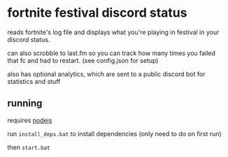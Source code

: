 # fortnite festival discord status

reads fortnite's log file and displays what you're playing in festival in your discord status.

can also scrobble to last.fm so you can track how many times you failed that fc and had to restart. (see config.json for setup)

also has optional analytics, which are sent to a public discord bot for statistics and stuff

## running

requires [nodejs](https://nodejs.org/en/download/prebuilt-installer)

run `install_deps.bat` to install dependencies (only need to do on first run)

then `start.bat`